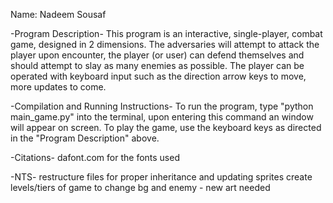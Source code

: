 Name: Nadeem Sousaf

-Program Description- 
This program is an interactive, single-player, combat game, designed in 2 dimensions. The adversaries will attempt to attack the player upon encounter, the player (or user) can defend themselves and should attempt to slay as many enemies as possible. The player can be operated with keyboard input such as the direction arrow keys to move, more updates to come.

-Compilation and Running Instructions- 
To run the program, type "python main_game.py" into the terminal, upon entering this command an window will appear on screen. To play the game, use the keyboard keys as directed in the "Program Description" above.

-Citations-
dafont.com for the fonts used

-NTS-
restructure files for proper inheritance and updating sprites
create levels/tiers of game to change bg and enemy - new art needed
